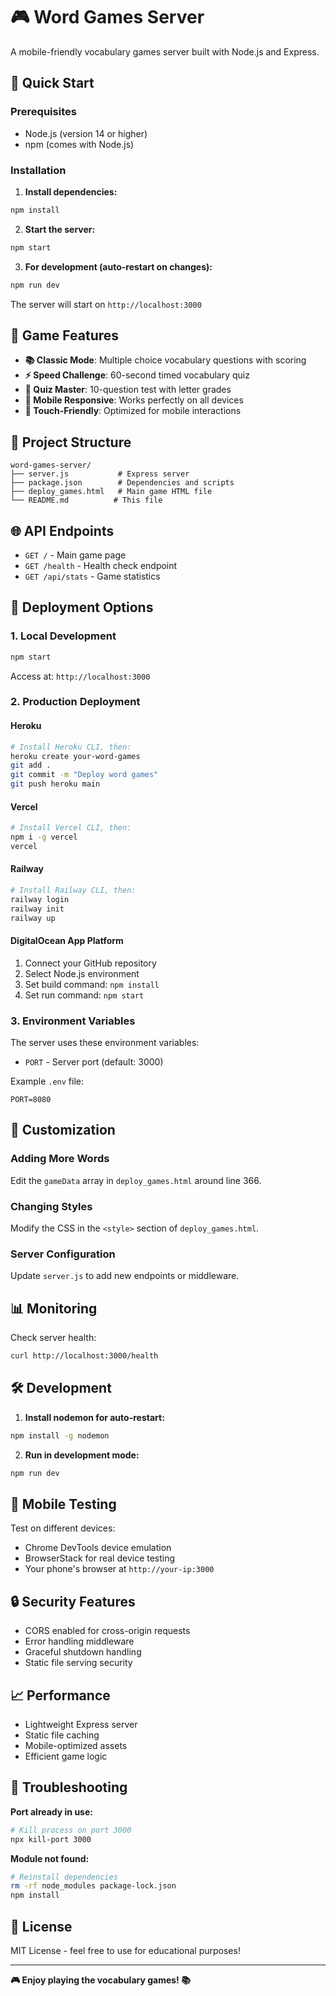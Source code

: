 # 🎮 Word Games Server

A mobile-friendly vocabulary games server built with Node.js and Express.

## 🚀 Quick Start

### Prerequisites
- Node.js (version 14 or higher)
- npm (comes with Node.js)

### Installation

1. **Install dependencies:**
```bash
npm install
```

2. **Start the server:**
```bash
npm start
```

3. **For development (auto-restart on changes):**
```bash
npm run dev
```

The server will start on `http://localhost:3000`

## 🎯 Game Features

- **📚 Classic Mode**: Multiple choice vocabulary questions with scoring
- **⚡ Speed Challenge**: 60-second timed vocabulary quiz  
- **🧠 Quiz Master**: 10-question test with letter grades
- **📱 Mobile Responsive**: Works perfectly on all devices
- **🎨 Touch-Friendly**: Optimized for mobile interactions

## 📁 Project Structure

```
word-games-server/
├── server.js           # Express server
├── package.json        # Dependencies and scripts
├── deploy_games.html   # Main game HTML file
└── README.md          # This file
```

## 🌐 API Endpoints

- `GET /` - Main game page
- `GET /health` - Health check endpoint
- `GET /api/stats` - Game statistics

## 🚀 Deployment Options

### 1. Local Development
```bash
npm start
```
Access at: `http://localhost:3000`

### 2. Production Deployment

#### Heroku
```bash
# Install Heroku CLI, then:
heroku create your-word-games
git add .
git commit -m "Deploy word games"
git push heroku main
```

#### Vercel
```bash
# Install Vercel CLI, then:
npm i -g vercel
vercel
```

#### Railway
```bash
# Install Railway CLI, then:
railway login
railway init
railway up
```

#### DigitalOcean App Platform
1. Connect your GitHub repository
2. Select Node.js environment
3. Set build command: `npm install`
4. Set run command: `npm start`

### 3. Environment Variables

The server uses these environment variables:

- `PORT` - Server port (default: 3000)

Example `.env` file:
```
PORT=8080
```

## 🔧 Customization

### Adding More Words
Edit the `gameData` array in `deploy_games.html` around line 366.

### Changing Styles
Modify the CSS in the `<style>` section of `deploy_games.html`.

### Server Configuration
Update `server.js` to add new endpoints or middleware.

## 📊 Monitoring

Check server health:
```bash
curl http://localhost:3000/health
```

## 🛠️ Development

1. **Install nodemon for auto-restart:**
```bash
npm install -g nodemon
```

2. **Run in development mode:**
```bash
npm run dev
```

## 📱 Mobile Testing

Test on different devices:
- Chrome DevTools device emulation
- BrowserStack for real device testing
- Your phone's browser at `http://your-ip:3000`

## 🔒 Security Features

- CORS enabled for cross-origin requests
- Error handling middleware
- Graceful shutdown handling
- Static file serving security

## 📈 Performance

- Lightweight Express server
- Static file caching
- Mobile-optimized assets
- Efficient game logic

## 🐛 Troubleshooting

**Port already in use:**
```bash
# Kill process on port 3000
npx kill-port 3000
```

**Module not found:**
```bash
# Reinstall dependencies
rm -rf node_modules package-lock.json
npm install
```

## 📝 License

MIT License - feel free to use for educational purposes!

---

**🎮 Enjoy playing the vocabulary games! 📚**